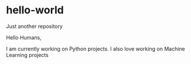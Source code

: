 # hello-world
Just another repository

Hello Humans,

I am currently working on Python projects. I also love working on Machine Learning projects

